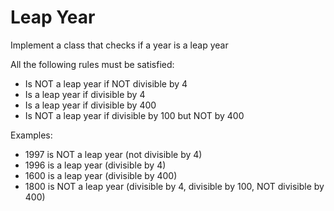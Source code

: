 # Leap Year

Implement a class that checks if a year is a leap year

All the following rules must be satisfied:
- Is NOT a leap year if NOT divisible by 4
- Is a leap year if divisible by 4
- Is a leap year if divisible by 400
- Is NOT a leap year if divisible by 100 but NOT by 400

Examples:
- 1997 is NOT a leap year (not divisible by 4)
- 1996 is a leap year     (divisible by 4)
- 1600 is a leap year     (divisible by 400)
- 1800 is NOT a leap year (divisible by 4, divisible by 100, NOT divisible by 400)